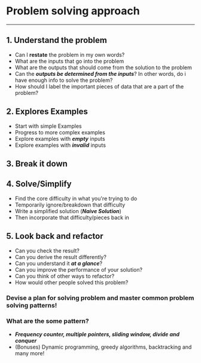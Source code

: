 # Problem solving approach
---

## 1. Understand the problem
- Can I **restate** the problem in my own words?
- What are the inputs that go into the problem
- What are the outputs that should come from the solution to the problem
- Can the ***outputs be determined from the inputs***? In other words, do i have enough info to solve the problem?
- How should I label the important pieces of data that are a part of the problem?

## 2. Explores Examples
- Start with simple Examples
- Progress to more complex examples
- Explore examples with ***empty*** inputs
- Explore examples with ***invalid*** inputs

## 3. Break it down

## 4. Solve/Simplify
- Find the core difficulty in what you're trying to do
- Temporarily ignore/breakdown that difficulty
- Write a simplified solution (***Naive Solution***)
- Then incorporate that difficulty/pieces back in

## 5. Look back and refactor
- Can you check the result?
- Can you derive the result differently?
- Can you understand it ***at a glance***?
- Can you improve the performance of your solution?
- Can you think of other ways to refactor?
- How would other people solved this problem?

### Devise a plan for solving problem and master common problem solving patterns!

### What are the some pattern?
- ***Frequency counter, multiple pointers, sliding window, divide and conquer***
- (Bonuses) Dynamic programming, greedy algorithms, backtracking and many more!
